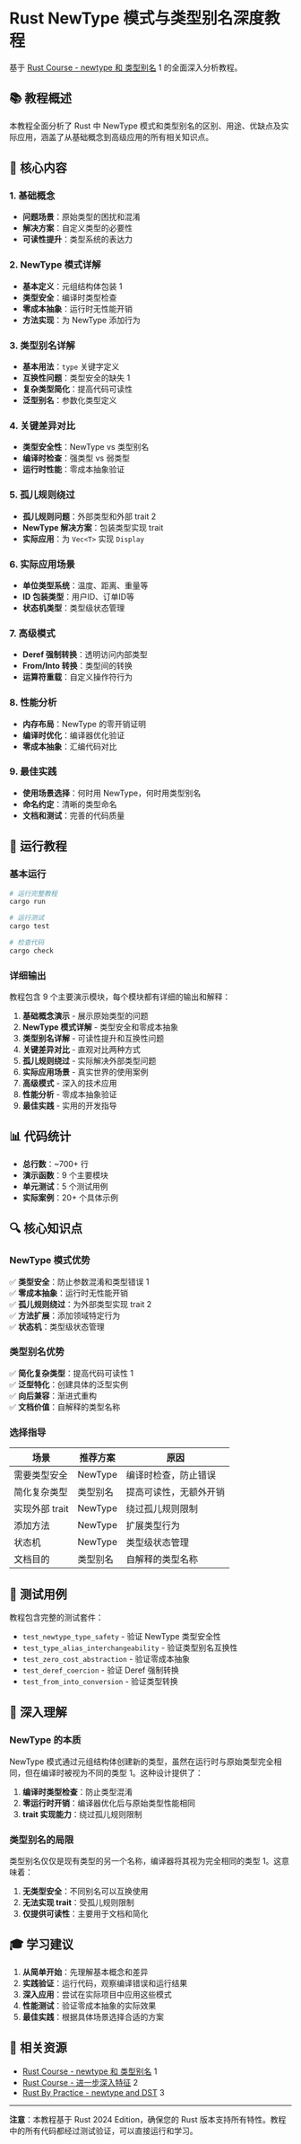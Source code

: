 # Rust NewType 模式与类型别名深度教程

基于 [Rust Course - newtype 和 类型别名](https://course.rs/advance/into-types/custom-type.html) <mcreference link="https://course.rs/advance/into-types/custom-type.html" index="1">1</mcreference> 的全面深入分析教程。

## 📚 教程概述

本教程全面分析了 Rust 中 NewType 模式和类型别名的区别、用途、优缺点及实际应用，涵盖了从基础概念到高级应用的所有相关知识点。

## 🎯 核心内容

### 1. 基础概念
- **问题场景**：原始类型的困扰和混淆
- **解决方案**：自定义类型的必要性
- **可读性提升**：类型系统的表达力

### 2. NewType 模式详解
- **基本定义**：元组结构体包装 <mcreference link="https://course.rs/advance/into-types/custom-type.html" index="1">1</mcreference>
- **类型安全**：编译时类型检查
- **零成本抽象**：运行时无性能开销
- **方法实现**：为 NewType 添加行为

### 3. 类型别名详解
- **基本用法**：`type` 关键字定义
- **互换性问题**：类型安全的缺失 <mcreference link="https://course.rs/advance/into-types/custom-type.html" index="1">1</mcreference>
- **复杂类型简化**：提高代码可读性
- **泛型别名**：参数化类型定义

### 4. 关键差异对比
- **类型安全性**：NewType vs 类型别名
- **编译时检查**：强类型 vs 弱类型
- **运行时性能**：零成本抽象验证

### 5. 孤儿规则绕过
- **孤儿规则问题**：外部类型和外部 trait <mcreference link="https://course.rs/basic/trait/advance-trait.html" index="2">2</mcreference>
- **NewType 解决方案**：包装类型实现 trait
- **实际应用**：为 `Vec<T>` 实现 `Display`

### 6. 实际应用场景
- **单位类型系统**：温度、距离、重量等
- **ID 包装类型**：用户ID、订单ID等
- **状态机类型**：类型级状态管理

### 7. 高级模式
- **Deref 强制转换**：透明访问内部类型
- **From/Into 转换**：类型间的转换
- **运算符重载**：自定义操作符行为

### 8. 性能分析
- **内存布局**：NewType 的零开销证明
- **编译时优化**：编译器优化验证
- **零成本抽象**：汇编代码对比

### 9. 最佳实践
- **使用场景选择**：何时用 NewType，何时用类型别名
- **命名约定**：清晰的类型命名
- **文档和测试**：完善的代码质量

## 🚀 运行教程

### 基本运行
```bash
# 运行完整教程
cargo run

# 运行测试
cargo test

# 检查代码
cargo check
```

### 详细输出
教程包含 9 个主要演示模块，每个模块都有详细的输出和解释：

1. **基础概念演示** - 展示原始类型的问题
2. **NewType 模式详解** - 类型安全和零成本抽象
3. **类型别名详解** - 可读性提升和互换性问题
4. **关键差异对比** - 直观对比两种方式
5. **孤儿规则绕过** - 实际解决外部类型问题
6. **实际应用场景** - 真实世界的使用案例
7. **高级模式** - 深入的技术应用
8. **性能分析** - 零成本抽象验证
9. **最佳实践** - 实用的开发指导

## 📊 代码统计

- **总行数**：~700+ 行
- **演示函数**：9 个主要模块
- **单元测试**：5 个测试用例
- **实际案例**：20+ 个具体示例

## 🔍 核心知识点

### NewType 模式优势
✅ **类型安全**：防止参数混淆和类型错误 <mcreference link="https://course.rs/advance/into-types/custom-type.html" index="1">1</mcreference>  
✅ **零成本抽象**：运行时无性能开销  
✅ **孤儿规则绕过**：为外部类型实现 trait <mcreference link="https://course.rs/basic/trait/advance-trait.html" index="2">2</mcreference>  
✅ **方法扩展**：添加领域特定行为  
✅ **状态机**：类型级状态管理  

### 类型别名优势
✅ **简化复杂类型**：提高代码可读性 <mcreference link="https://course.rs/advance/into-types/custom-type.html" index="1">1</mcreference>  
✅ **泛型特化**：创建具体的泛型实例  
✅ **向后兼容**：渐进式重构  
✅ **文档价值**：自解释的类型名称  

### 选择指导

| 场景 | 推荐方案 | 原因 |
|------|----------|------|
| 需要类型安全 | NewType | 编译时检查，防止错误 |
| 简化复杂类型 | 类型别名 | 提高可读性，无额外开销 |
| 实现外部 trait | NewType | 绕过孤儿规则限制 |
| 添加方法 | NewType | 扩展类型行为 |
| 状态机 | NewType | 类型级状态管理 |
| 文档目的 | 类型别名 | 自解释的类型名称 |

## 🧪 测试用例

教程包含完整的测试套件：

- `test_newtype_type_safety` - 验证 NewType 类型安全性
- `test_type_alias_interchangeability` - 验证类型别名互换性
- `test_zero_cost_abstraction` - 验证零成本抽象
- `test_deref_coercion` - 验证 Deref 强制转换
- `test_from_into_conversion` - 验证类型转换

## 📖 深入理解

### NewType 的本质
NewType 模式通过元组结构体创建新的类型，虽然在运行时与原始类型完全相同，但在编译时被视为不同的类型 <mcreference link="https://course.rs/advance/into-types/custom-type.html" index="1">1</mcreference>。这种设计提供了：

1. **编译时类型检查**：防止类型混淆
2. **零运行时开销**：编译器优化后与原始类型性能相同
3. **trait 实现能力**：绕过孤儿规则限制

### 类型别名的局限
类型别名仅仅是现有类型的另一个名称，编译器将其视为完全相同的类型 <mcreference link="https://course.rs/advance/into-types/custom-type.html" index="1">1</mcreference>。这意味着：

1. **无类型安全**：不同别名可以互换使用
2. **无法实现 trait**：受孤儿规则限制
3. **仅提供可读性**：主要用于文档和简化

## 🎓 学习建议

1. **从简单开始**：先理解基本概念和差异
2. **实践验证**：运行代码，观察编译错误和运行结果
3. **深入应用**：尝试在实际项目中应用这些模式
4. **性能测试**：验证零成本抽象的实际效果
5. **最佳实践**：根据具体场景选择合适的方案

## 🔗 相关资源

- [Rust Course - newtype 和 类型别名](https://course.rs/advance/into-types/custom-type.html) <mcreference link="https://course.rs/advance/into-types/custom-type.html" index="1">1</mcreference>
- [Rust Course - 进一步深入特征](https://course.rs/basic/trait/advance-trait.html) <mcreference link="https://course.rs/basic/trait/advance-trait.html" index="2">2</mcreference>
- [Rust By Practice - newtype and DST](https://practice.course.rs/newtype-sized.html) <mcreference link="https://practice.course.rs/newtype-sized.html" index="3">3</mcreference>

---

**注意**：本教程基于 Rust 2024 Edition，确保您的 Rust 版本支持所有特性。教程中的所有代码都经过测试验证，可以直接运行和学习。
